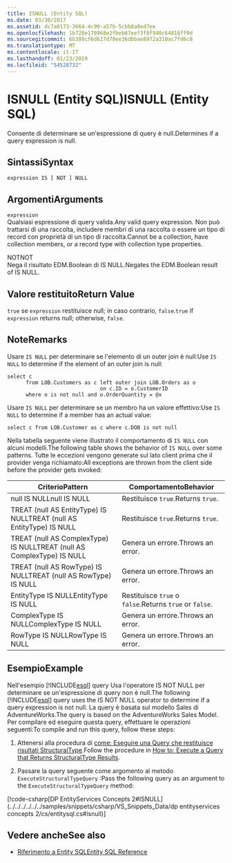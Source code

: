 ```yaml
---
title: ISNULL (Entity SQL)
ms.date: 03/30/2017
ms.assetid: dc7a0173-3664-4c90-a57b-5cbb0a8ed7ee
ms.openlocfilehash: 1b728e170968e2fbeb67eef3f8f940c64816ff0d
ms.sourcegitcommit: 6b308cf6d627d78ee36dbbae8972a310ac7fd6c8
ms.translationtype: MT
ms.contentlocale: it-IT
ms.lasthandoff: 01/23/2019
ms.locfileid: "54528732"
---
```

# <a name="isnull-entity-sql"></a><span data-ttu-id="5f137-102">ISNULL (Entity SQL)</span><span class="sxs-lookup"><span data-stu-id="5f137-102">ISNULL (Entity SQL)</span></span>
<span data-ttu-id="5f137-103">Consente di determinare se un'espressione di query è null.</span><span class="sxs-lookup"><span data-stu-id="5f137-103">Determines if a query expression is null.</span></span>  
  
## <a name="syntax"></a><span data-ttu-id="5f137-104">Sintassi</span><span class="sxs-lookup"><span data-stu-id="5f137-104">Syntax</span></span>  
  
```  
expression IS [ NOT ] NULL  
```  
  
## <a name="arguments"></a><span data-ttu-id="5f137-105">Argomenti</span><span class="sxs-lookup"><span data-stu-id="5f137-105">Arguments</span></span>  
 `expression`  
 <span data-ttu-id="5f137-106">Qualsiasi espressione di query valida.</span><span class="sxs-lookup"><span data-stu-id="5f137-106">Any valid query expression.</span></span> <span data-ttu-id="5f137-107">Non può trattarsi di una raccolta, includere membri di una raccolta o essere un tipo di record con proprietà di un tipo di raccolta.</span><span class="sxs-lookup"><span data-stu-id="5f137-107">Cannot be a collection, have collection members, or a record type with collection type properties.</span></span>  
  
 <span data-ttu-id="5f137-108">NOT</span><span class="sxs-lookup"><span data-stu-id="5f137-108">NOT</span></span>  
 <span data-ttu-id="5f137-109">Nega il risultato EDM.Boolean di IS NULL.</span><span class="sxs-lookup"><span data-stu-id="5f137-109">Negates the EDM.Boolean result of IS NULL.</span></span>  
  
## <a name="return-value"></a><span data-ttu-id="5f137-110">Valore restituito</span><span class="sxs-lookup"><span data-stu-id="5f137-110">Return Value</span></span>  
 <span data-ttu-id="5f137-111">`true` se `expression` restituisce null; in caso contrario, `false`.</span><span class="sxs-lookup"><span data-stu-id="5f137-111">`true` if `expression` returns null; otherwise, `false`.</span></span>  
  
## <a name="remarks"></a><span data-ttu-id="5f137-112">Note</span><span class="sxs-lookup"><span data-stu-id="5f137-112">Remarks</span></span>  
 <span data-ttu-id="5f137-113">Usare `IS NULL` per determinare se l'elemento di un outer join è null:</span><span class="sxs-lookup"><span data-stu-id="5f137-113">Use `IS NULL` to determine if the element of an outer join is null:</span></span>  
  
```  
select c   
      from LOB.Customers as c left outer join LOB.Orders as o   
                              on c.ID = o.CustomerID    
      where o is not null and o.OrderQuantity = @x  
```  
  
 <span data-ttu-id="5f137-114">Usare `IS NULL` per determinare se un membro ha un valore effettivo:</span><span class="sxs-lookup"><span data-stu-id="5f137-114">Use `IS NULL` to determine if a member has an actual value:</span></span>  
  
```  
select c from LOB.Customer as c where c.DOB is not null  
```  
  
 <span data-ttu-id="5f137-115">Nella tabella seguente viene illustrato il comportamento di `IS NULL` con alcuni modelli.</span><span class="sxs-lookup"><span data-stu-id="5f137-115">The following table shows the behavior of `IS NULL` over some patterns.</span></span> <span data-ttu-id="5f137-116">Tutte le eccezioni vengono generate sul lato client prima che il provider venga richiamato:</span><span class="sxs-lookup"><span data-stu-id="5f137-116">All exceptions are thrown from the client side before the provider gets invoked:</span></span>  
  
|<span data-ttu-id="5f137-117">Criterio</span><span class="sxs-lookup"><span data-stu-id="5f137-117">Pattern</span></span>|<span data-ttu-id="5f137-118">Comportamento</span><span class="sxs-lookup"><span data-stu-id="5f137-118">Behavior</span></span>|  
|-------------|--------------|  
|<span data-ttu-id="5f137-119">null IS NULL</span><span class="sxs-lookup"><span data-stu-id="5f137-119">null IS NULL</span></span>|<span data-ttu-id="5f137-120">Restituisce `true`.</span><span class="sxs-lookup"><span data-stu-id="5f137-120">Returns `true`.</span></span>|  
|<span data-ttu-id="5f137-121">TREAT (null AS EntityType) IS NULL</span><span class="sxs-lookup"><span data-stu-id="5f137-121">TREAT (null AS EntityType) IS NULL</span></span>|<span data-ttu-id="5f137-122">Restituisce `true`.</span><span class="sxs-lookup"><span data-stu-id="5f137-122">Returns `true`.</span></span>|  
|<span data-ttu-id="5f137-123">TREAT (null AS ComplexType) IS NULL</span><span class="sxs-lookup"><span data-stu-id="5f137-123">TREAT (null AS ComplexType) IS NULL</span></span>|<span data-ttu-id="5f137-124">Genera un errore.</span><span class="sxs-lookup"><span data-stu-id="5f137-124">Throws an error.</span></span>|  
|<span data-ttu-id="5f137-125">TREAT (null AS RowType) IS NULL</span><span class="sxs-lookup"><span data-stu-id="5f137-125">TREAT (null AS RowType) IS NULL</span></span>|<span data-ttu-id="5f137-126">Genera un errore.</span><span class="sxs-lookup"><span data-stu-id="5f137-126">Throws an error.</span></span>|  
|<span data-ttu-id="5f137-127">EntityType IS NULL</span><span class="sxs-lookup"><span data-stu-id="5f137-127">EntityType IS NULL</span></span>|<span data-ttu-id="5f137-128">Restituisce `true` o `false`.</span><span class="sxs-lookup"><span data-stu-id="5f137-128">Returns `true` or `false`.</span></span>|  
|<span data-ttu-id="5f137-129">ComplexType IS NULL</span><span class="sxs-lookup"><span data-stu-id="5f137-129">ComplexType IS NULL</span></span>|<span data-ttu-id="5f137-130">Genera un errore.</span><span class="sxs-lookup"><span data-stu-id="5f137-130">Throws an error.</span></span>|  
|<span data-ttu-id="5f137-131">RowType IS NULL</span><span class="sxs-lookup"><span data-stu-id="5f137-131">RowType IS NULL</span></span>|<span data-ttu-id="5f137-132">Genera un errore.</span><span class="sxs-lookup"><span data-stu-id="5f137-132">Throws an error.</span></span>|  
  
## <a name="example"></a><span data-ttu-id="5f137-133">Esempio</span><span class="sxs-lookup"><span data-stu-id="5f137-133">Example</span></span>  
 <span data-ttu-id="5f137-134">Nell'esempio [!INCLUDE[esql](../../../../../../includes/esql-md.md)] query Usa l'operatore IS NOT NULL per determinare se un'espressione di query non è null.</span><span class="sxs-lookup"><span data-stu-id="5f137-134">The following [!INCLUDE[esql](../../../../../../includes/esql-md.md)] query uses the IS NOT NULL operator to determine if a query expression is not null.</span></span> <span data-ttu-id="5f137-135">La query è basata sul modello Sales di AdventureWorks.</span><span class="sxs-lookup"><span data-stu-id="5f137-135">The query is based on the AdventureWorks Sales Model.</span></span> <span data-ttu-id="5f137-136">Per compilare ed eseguire questa query, effettuare le operazioni seguenti:</span><span class="sxs-lookup"><span data-stu-id="5f137-136">To compile and run this query, follow these steps:</span></span>  
  
1.  <span data-ttu-id="5f137-137">Attenersi alla procedura di [come: Eseguire una Query che restituisce risultati StructuralType](../../../../../../docs/framework/data/adonet/ef/how-to-execute-a-query-that-returns-structuraltype-results.md).</span><span class="sxs-lookup"><span data-stu-id="5f137-137">Follow the procedure in [How to: Execute a Query that Returns StructuralType Results](../../../../../../docs/framework/data/adonet/ef/how-to-execute-a-query-that-returns-structuraltype-results.md).</span></span>  
  
2.  <span data-ttu-id="5f137-138">Passare la query seguente come argomento al metodo `ExecuteStructuralTypeQuery` :</span><span class="sxs-lookup"><span data-stu-id="5f137-138">Pass the following query as an argument to the `ExecuteStructuralTypeQuery` method:</span></span>  
  
 [!code-csharp[DP EntityServices Concepts 2#ISNULL](../../../../../../samples/snippets/csharp/VS_Snippets_Data/dp entityservices concepts 2/cs/entitysql.cs#isnull)]  
  
## <a name="see-also"></a><span data-ttu-id="5f137-139">Vedere anche</span><span class="sxs-lookup"><span data-stu-id="5f137-139">See also</span></span>
- [<span data-ttu-id="5f137-140">Riferimento a Entity SQL</span><span class="sxs-lookup"><span data-stu-id="5f137-140">Entity SQL Reference</span></span>](../../../../../../docs/framework/data/adonet/ef/language-reference/entity-sql-reference.md)
